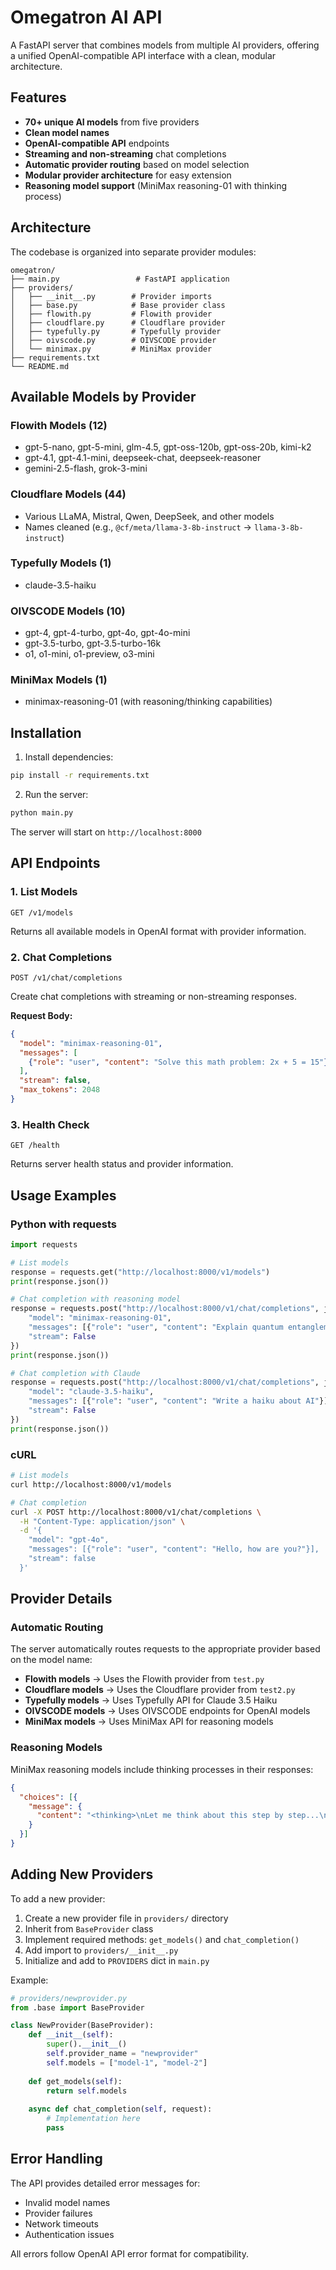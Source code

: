 # Omegatron AI API

A FastAPI server that combines models from multiple AI providers, offering a unified OpenAI-compatible API interface with a clean, modular architecture.

## Features

- **70+ unique AI models** from five providers
- **Clean model names** 
- **OpenAI-compatible API** endpoints
- **Streaming and non-streaming** chat completions
- **Automatic provider routing** based on model selection
- **Modular provider architecture** for easy extension
- **Reasoning model support** (MiniMax reasoning-01 with thinking process)

## Architecture

The codebase is organized into separate provider modules:

```
omegatron/
├── main.py                 # FastAPI application
├── providers/
│   ├── __init__.py        # Provider imports
│   ├── base.py            # Base provider class
│   ├── flowith.py         # Flowith provider
│   ├── cloudflare.py      # Cloudflare provider
│   ├── typefully.py       # Typefully provider
│   ├── oivscode.py        # OIVSCODE provider
│   └── minimax.py         # MiniMax provider
├── requirements.txt
└── README.md
```

## Available Models by Provider

### Flowith Models (12)
- gpt-5-nano, gpt-5-mini, glm-4.5, gpt-oss-120b, gpt-oss-20b, kimi-k2
- gpt-4.1, gpt-4.1-mini, deepseek-chat, deepseek-reasoner
- gemini-2.5-flash, grok-3-mini

### Cloudflare Models (44)
- Various LLaMA, Mistral, Qwen, DeepSeek, and other models
- Names cleaned (e.g., `@cf/meta/llama-3-8b-instruct` → `llama-3-8b-instruct`)

### Typefully Models (1)
- claude-3.5-haiku

### OIVSCODE Models (10)
- gpt-4, gpt-4-turbo, gpt-4o, gpt-4o-mini
- gpt-3.5-turbo, gpt-3.5-turbo-16k
- o1, o1-mini, o1-preview, o3-mini

### MiniMax Models (1)
- minimax-reasoning-01 (with reasoning/thinking capabilities)

## Installation

1. Install dependencies:
```bash
pip install -r requirements.txt
```

2. Run the server:
```bash
python main.py
```

The server will start on `http://localhost:8000`

## API Endpoints

### 1. List Models
```http
GET /v1/models
```

Returns all available models in OpenAI format with provider information.

### 2. Chat Completions
```http
POST /v1/chat/completions
```

Create chat completions with streaming or non-streaming responses.

**Request Body:**
```json
{
  "model": "minimax-reasoning-01",
  "messages": [
    {"role": "user", "content": "Solve this math problem: 2x + 5 = 15"}
  ],
  "stream": false,
  "max_tokens": 2048
}
```

### 3. Health Check
```http
GET /health
```

Returns server health status and provider information.

## Usage Examples

### Python with requests
```python
import requests

# List models
response = requests.get("http://localhost:8000/v1/models")
print(response.json())

# Chat completion with reasoning model
response = requests.post("http://localhost:8000/v1/chat/completions", json={
    "model": "minimax-reasoning-01",
    "messages": [{"role": "user", "content": "Explain quantum entanglement"}],
    "stream": False
})
print(response.json())

# Chat completion with Claude
response = requests.post("http://localhost:8000/v1/chat/completions", json={
    "model": "claude-3.5-haiku",
    "messages": [{"role": "user", "content": "Write a haiku about AI"}],
    "stream": False
})
print(response.json())
```

### cURL
```bash
# List models
curl http://localhost:8000/v1/models

# Chat completion
curl -X POST http://localhost:8000/v1/chat/completions \
  -H "Content-Type: application/json" \
  -d '{
    "model": "gpt-4o",
    "messages": [{"role": "user", "content": "Hello, how are you?"}],
    "stream": false
  }'
```

## Provider Details

### Automatic Routing
The server automatically routes requests to the appropriate provider based on the model name:
- **Flowith models** → Uses the Flowith provider from `test.py`
- **Cloudflare models** → Uses the Cloudflare provider from `test2.py`
- **Typefully models** → Uses Typefully API for Claude 3.5 Haiku
- **OIVSCODE models** → Uses OIVSCODE endpoints for OpenAI models
- **MiniMax models** → Uses MiniMax API for reasoning models

### Reasoning Models
MiniMax reasoning models include thinking processes in their responses:
```json
{
  "choices": [{
    "message": {
      "content": "<thinking>\nLet me think about this step by step...\n</thinking>\n\nThe answer is..."
    }
  }]
}
```

## Adding New Providers

To add a new provider:

1. Create a new provider file in `providers/` directory
2. Inherit from `BaseProvider` class
3. Implement required methods: `get_models()` and `chat_completion()`
4. Add import to `providers/__init__.py`
5. Initialize and add to `PROVIDERS` dict in `main.py`

Example:
```python
# providers/newprovider.py
from .base import BaseProvider

class NewProvider(BaseProvider):
    def __init__(self):
        super().__init__()
        self.provider_name = "newprovider"
        self.models = ["model-1", "model-2"]
    
    def get_models(self):
        return self.models
    
    async def chat_completion(self, request):
        # Implementation here
        pass
```

## Error Handling

The API provides detailed error messages for:
- Invalid model names
- Provider failures
- Network timeouts
- Authentication issues

All errors follow OpenAI API error format for compatibility.
